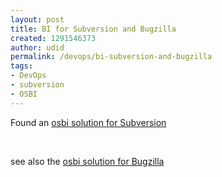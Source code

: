 ```yaml
---
layout: post
title: BI for Subversion and Bugzilla
created: 1291546373
author: udid
permalink: /devops/bi-subversion-and-bugzilla
tags:
- DevOps
- subversion
- OSBI
---
```

<p>Found an <a href="http://svn.haxx.se/users/archive-2009-09/0453.shtml">osbi solution for Subversion</a></p>
<p>&nbsp;</p>
<p>see also the <a href="http://www.tikalk.com/java/software-quality-%E2%80%93-os-bi-bugzilla-%E2%80%93-now-pentaho-30">osbi solution for Bugzilla</a></p>
<p>&nbsp;</p>
